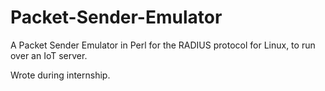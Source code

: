 # Packet-Sender-Emulator
A Packet Sender Emulator in Perl for the RADIUS protocol for Linux, to run over an IoT server.

Wrote during internship.

